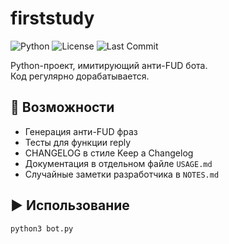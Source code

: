 
# firststudy

![Python](https://img.shields.io/badge/python-3.10+-blue.svg)
![License](https://img.shields.io/badge/license-MIT-green.svg)
![Last Commit](https://img.shields.io/github/last-commit/Elizabeth69/firststudy)

Python-проект, имитирующий анти-FUD бота.  
Код регулярно дорабатывается.

## 🚀 Возможности
- Генерация анти-FUD фраз
- Тесты для функции reply
- CHANGELOG в стиле Keep a Changelog
- Документация в отдельном файле `USAGE.md`
- Случайные заметки разработчика в `NOTES.md`

## ▶️ Использование
```bash
python3 bot.py
